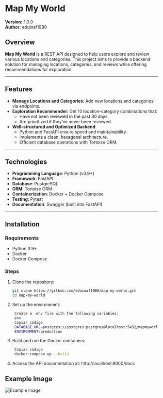 # Map My World

**Version:** 1.0.0  
**Author:** eduinaf1980  

## **Overview**

**Map My World** is a REST API designed to help users explore and review various locations and categories. This project aims to provide a backend solution for managing locations, categories, and reviews while offering recommendations for exploration.

---

## **Features**

- **Manage Locations and Categories**: Add new locations and categories via endpoints.
- **Exploration Recommender**: Get 10 location-category combinations that:
  - Have not been reviewed in the past 30 days.
  - Are prioritized if they’ve never been reviewed.
- **Well-structured and Optimized Backend**:
  - Python and FastAPI ensure speed and maintainability.
  - Implements a clean, hexagonal architecture.
  - Efficient database operations with Tortoise ORM.

---

## **Technologies**

- **Programming Language**: Python (v3.9+)
- **Framework**: FastAPI
- **Database**: PostgreSQL
- **ORM**: Tortoise ORM
- **Containerization**: Docker + Docker Compose
- **Testing**: Pytest
- **Documentation**: Swagger (built into FastAPI)

---

## **Installation**

### **Requirements**
- Python 3.9+
- Docker
- Docker Compose

### **Steps**
1. Clone the repository:
   ```bash
   git clone https://github.com/eduinaf1980/map-my-world.git
   cd map-my-world
2. Set up the environment:
   ```bash
    Create a .env file with the following variables:
    env
    Copiar código
    DATABASE_URL=postgres://postgres:postgres@localhost:5432/mapmyworld
    ENVIRONMENT=production
3. Build and run the Docker containers:
   ```bash
    Copiar código
    docker-compose up --build
4. Access the API documentation at: http://localhost:8000/docs


## Example Image
![Example Image](assets/EERR_V1.png)
